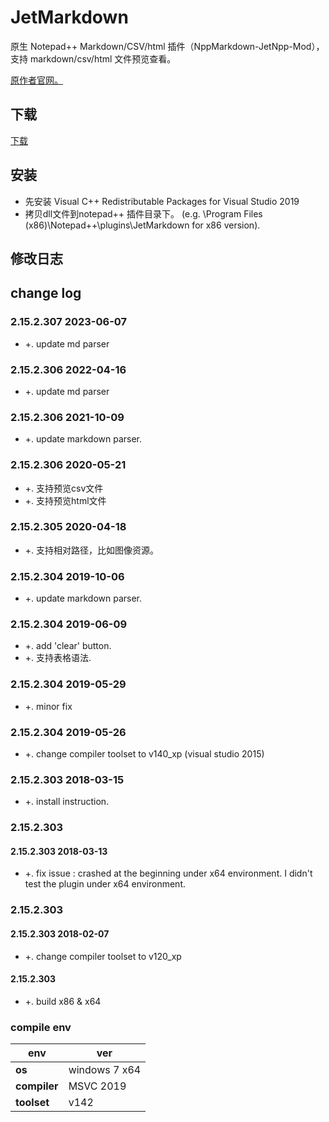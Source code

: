 ﻿# JetMarkdown
原生 Notepad++ Markdown/CSV/html 插件（NppMarkdown-JetNpp-Mod），支持 markdown/csv/html 文件预览查看。

[原作者官网。](https://github.com/gclxry/NppMarkdown)

## 下载

[下载](https://github.com/JetNpp/JetMarkdown/tree/master/bin "Release")

## 安装
- 先安装 Visual C++ Redistributable Packages for Visual Studio 2019
- 拷贝dll文件到notepad++ 插件目录下。 (e.g. \Program Files (x86)\Notepad++\plugins\JetMarkdown for x86 version).

## 修改日志
## change log

### 2.15.2.307 2023-06-07
- +. update md parser

### 2.15.2.306 2022-04-16
- +. update md parser

### 2.15.2.306 2021-10-09
- +. update markdown parser.

### 2.15.2.306 2020-05-21
- +. 支持预览csv文件
- +. 支持预览html文件

### 2.15.2.305 2020-04-18
- +. 支持相对路径，比如图像资源。

### 2.15.2.304 2019-10-06
- +. update markdown parser.

### 2.15.2.304 2019-06-09
- +. add 'clear' button.
- +. 支持表格语法.

### 2.15.2.304 2019-05-29
- +. minor fix

### 2.15.2.304 2019-05-26
- +. change compiler toolset to v140_xp (visual studio 2015)

### 2.15.2.303 2018-03-15
- +. install instruction.

### 2.15.2.303
#### 2.15.2.303 2018-03-13
- +. fix issue : crashed at the beginning under x64 environment. I didn't test the plugin under x64 environment.

### 2.15.2.303
#### 2.15.2.303 2018-02-07
- +. change compiler toolset to v120_xp

#### 2.15.2.303
- +. build x86 & x64

### compile env
|env   | ver|
| - | - |
|__os__|windows 7 x64|
|__compiler__|MSVC 2019|
|__toolset__|v142|

